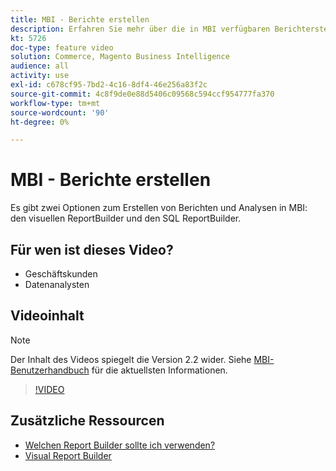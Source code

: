 ```yaml
---
title: MBI - Berichte erstellen
description: Erfahren Sie mehr über die in MBI verfügbaren Berichterstellungsoptionen.
kt: 5726
doc-type: feature video
solution: Commerce, Magento Business Intelligence
audience: all
activity: use
exl-id: c678cf95-7bd2-4c16-8df4-46e256a83f2c
source-git-commit: 4c8f9de0e88d5406c09568c594ccf954777fa370
workflow-type: tm+mt
source-wordcount: '90'
ht-degree: 0%

---
```


# MBI - Berichte erstellen

Es gibt zwei Optionen zum Erstellen von Berichten und Analysen in MBI: den visuellen ReportBuilder und den SQL ReportBuilder.

## Für wen ist dieses Video?

- Geschäftskunden
- Datenanalysten

## Videoinhalt

>[!NOTE]
>
>Der Inhalt des Videos spiegelt die Version 2.2 wider. Siehe [MBI-Benutzerhandbuch](https://docs.magento.com/mbi/) für die aktuellsten Informationen.

>[!VIDEO](https://video.tv.adobe.com/v/35981?quality=12&learn=on)

## Zusätzliche Ressourcen

- [Welchen Report Builder sollte ich verwenden?](https://docs.magento.com/mbi/data-user/reports/report-builder-options.html)
- [Visual Report Builder](https://docs.magento.com/mbi/data-user/reports/ess-rpt-build-visual.html)
